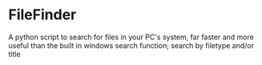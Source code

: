 # FileFinder
A python script to search for files in your PC's system, far faster and more useful than the built in windows search function; search by filetype and/or title
